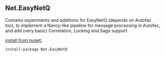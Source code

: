 Net.EasyNetQ 
-
Contains experiments and additions for EasyNetQ (depends on Autofac too), to implement a Nancy-like pipeline for message processing in Autofac, and add (very basic) Correlation, Locking and Saga support

[install from nuget:](http://nuget.org/packages/Net.EasyNetQ)

    install-package Net.EasyNetQ